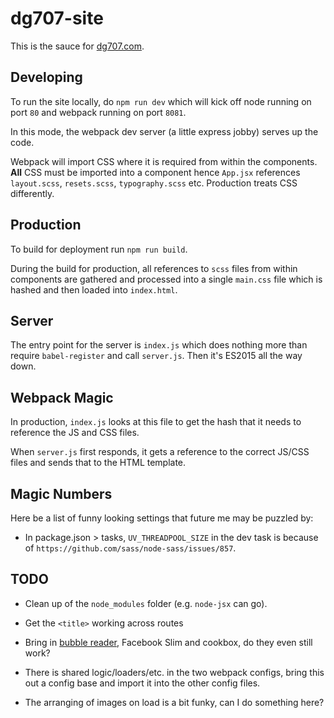 # dg707-site
This is the sauce for [dg707.com](http://www.dg707.com).

## Developing
To run the site locally, do `npm run dev` which will kick off node running on port `80` and webpack running on port `8081`.

In this mode, the webpack dev server (a little express jobby) serves up the code.

Webpack will import CSS where it is required from within the components. **All** CSS must be imported into a component
hence `App.jsx` references `layout.scss`, `resets.scss`, `typography.scss` etc. Production treats CSS differently.

## Production
To build for deployment run `npm run build`.

During the build for production, all references to `scss` files from within components are gathered and processed
into a single `main.css` file which is hashed and then loaded into `index.html`.

## Server
The entry point for the server is `index.js` which does nothing more than require `babel-register` and call `server.js`.
Then it's ES2015 all the way down.

## Webpack Magic
In production, `index.js` looks at this file to get the hash that it needs to reference the JS and CSS files.

When `server.js` first responds, it gets a reference to the correct JS/CSS files and sends that to the HTML template.

## Magic Numbers
Here be a list of funny looking settings that future me may be puzzled by:

* In package.json > tasks, `UV_THREADPOOL_SIZE` in the dev task is because of `https://github.com/sass/node-sass/issues/857`.

## TODO
* Clean up of the `node_modules` folder (e.g. `node-jsx` can go).

* Get the `<title>` working across routes

* Bring in [bubble reader](http://www.bubblereader.com), Facebook Slim and cookbox, do they even still work?

* There is shared logic/loaders/etc. in the two webpack configs, bring this out a config base and import it into the other config files.

* The arranging of images on load is a bit funky, can I do something here?